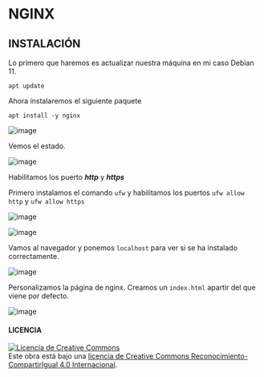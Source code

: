 # NGINX
## INSTALACIÓN
Lo primero que haremos es actualizar nuestra máquina en mi caso Debian 11.

`apt update`

Ahora instalaremos el siguiente paquete

`apt install -y nginx`

![image](https://user-images.githubusercontent.com/91204696/211600496-81848b6c-b641-4efc-9727-762420d9ead7.png)

Vemos el estado.

![image](https://user-images.githubusercontent.com/91204696/211750455-8271c6f5-ae5d-4e8b-9bb6-3f26f4f91193.png)

Habilitamos los puerto ***http*** y ***https***

Primero instalamos el comando `ufw` y habilitamos los puertos `ufw allow http` y `ufw allow https`

![image](https://user-images.githubusercontent.com/91204696/211745024-a03a64f0-4283-4e03-945a-266ee7ce66c0.png)

![image](https://user-images.githubusercontent.com/91204696/211745171-a873c7c8-2ded-4c05-b9f0-c54317c4ce57.png)

Vamos al navegador y ponemos `localhost` para ver si se ha instalado correctamente.

![image](https://user-images.githubusercontent.com/91204696/211750068-7cd6babe-9c9c-4485-9652-21cd45efd3b4.png)

Personalizamos la página de nginx. Creamos un `index.html` apartir del que viene por defecto.

![image](https://user-images.githubusercontent.com/91204696/211751244-32f83c39-1da5-407f-afa5-5435320f6746.png)


#### LICENCIA

<a rel="license" href="http://creativecommons.org/licenses/by-sa/4.0/"><img alt="Licencia de Creative Commons" style="border-width:0" src="https://i.creativecommons.org/l/by-sa/4.0/88x31.png" /></a><br />Este obra está bajo una <a rel="license" href="http://creativecommons.org/licenses/by-sa/4.0/">licencia de Creative Commons Reconocimiento-CompartirIgual 4.0 Internacional</a>.
